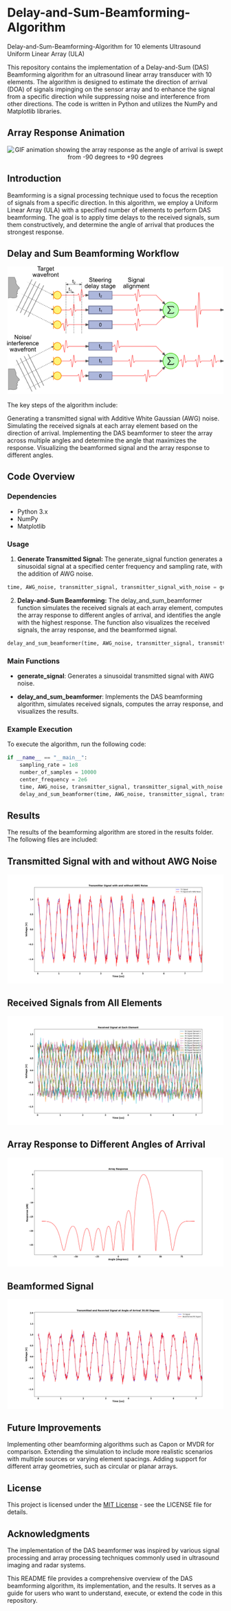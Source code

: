 # Delay-and-Sum-Beamforming-Algorithm
Delay-and-Sum-Beamforming-Algorithm for 10 elements Ultrasound Uniform Linear Array (ULA) 

This repository contains the implementation of a Delay-and-Sum (DAS) Beamforming algorithm for an ultrasound linear array transducer with 10 elements. The algorithm is designed to estimate the direction of arrival (DOA) of signals impinging on the sensor array and to enhance the signal from a specific direction while suppressing noise and interference from other directions. The code is written in Python and utilizes the NumPy and Matplotlib libraries.

## Array Response Animation

<div align="center">
  <img src="results/ds_signals_2.gif" alt="GIF animation showing the array response as the angle of arrival is swept from -90 degrees to +90 degrees">
</div>

## Introduction
Beamforming is a signal processing technique used to focus the reception of signals from a specific direction. In this algorithm, we employ a Uniform Linear Array (ULA) with a specified number of elements to perform DAS beamforming. The goal is to apply time delays to the received signals, sum them constructively, and determine the angle of arrival that produces the strongest response.

## Delay and Sum Beamforming Workflow

<div align="center">
  <img src="results/steering.png" alt="Delay and Sum Beamforming Workflow">
</div>

The key steps of the algorithm include:

Generating a transmitted signal with Additive White Gaussian (AWG) noise.
Simulating the received signals at each array element based on the direction of arrival.
Implementing the DAS beamformer to steer the array across multiple angles and determine the angle that maximizes the response.
Visualizing the beamformed signal and the array response to different angles.

## Code Overview

### Dependencies

- Python 3.x
- NumPy
- Matplotlib

### Usage
1. **Generate Transmitted Signal:** The generate_signal function generates a sinusoidal signal at a specified center frequency and sampling rate, with the addition of AWG noise.

```python
time, AWG_noise, transmitter_signal, transmitter_signal_with_noise = generate_signal(sampling_rate=1e8, number_of_samples=10000, center_frequency=2e6)
```

2. **Delay-and-Sum Beamforming:** The delay_and_sum_beamformer function simulates the received signals at each array element, computes the array response to different angles of arrival, and identifies the angle with the highest response. The function also visualizes the received signals, the array response, and the beamformed signal.

```python
delay_and_sum_beamformer(time, AWG_noise, transmitter_signal, transmitter_signal_with_noise)
```

### Main Functions
- **generate_signal**: Generates a sinusoidal transmitted signal with AWG noise.

- **delay_and_sum_beamformer**: Implements the DAS beamforming algorithm, simulates received signals, computes the array response, and visualizes the results.

### Example Execution
To execute the algorithm, run the following code:

```python
if __name__ == "__main__":
    sampling_rate = 1e8
    number_of_samples = 10000
    center_frequency = 2e6
    time, AWG_noise, transmitter_signal, transmitter_signal_with_noise = generate_signal(sampling_rate, number_of_samples, center_frequency)
    delay_and_sum_beamformer(time, AWG_noise, transmitter_signal, transmitter_signal_with_noise)
```

## Results
The results of the beamforming algorithm are stored in the results folder. The following files are included:

## Transmitted Signal with and without AWG Noise
![Visualization of the transmitted signal with and without AWG noise](results/TX-signal-with-and-without-AWG-noise.png)

## Received Signals from All Elements
![Visualization of the received signals from all elements of the array](results/RX-signals-of-all-elements.png)

## Array Response to Different Angles of Arrival
![Array response showing the response of the array to different angles of arrival](results/array-response-to-different-angle-of-arrival.png)

## Beamformed Signal
![Beamformed signal whose directivity is selected based on the highest array response](results/beamformed-signal.png)




## Future Improvements
Implementing other beamforming algorithms such as Capon or MVDR for comparison.
Extending the simulation to include more realistic scenarios with multiple sources or varying element spacings.
Adding support for different array geometries, such as circular or planar arrays.

## License
This project is licensed under the [MIT License](LICENSE) - see the LICENSE file for details.


## Acknowledgments
The implementation of the DAS beamformer was inspired by various signal processing and array processing techniques commonly used in ultrasound imaging and radar systems.

This README file provides a comprehensive overview of the DAS beamforming algorithm, its implementation, and the results. It serves as a guide for users who want to understand, execute, or extend the code in this repository.
